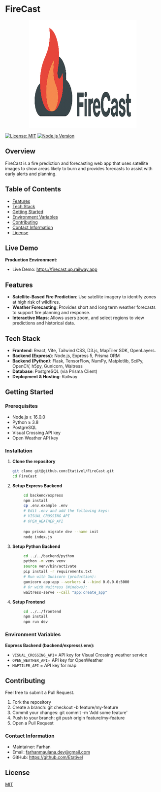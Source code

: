 # FireCast

<p align="center">
  <img src="./Frontend/src/assets/webicon/text-icon.png" alt="FireCast" width="350" height="350" />
</p>

[![License: MIT](https://img.shields.io/badge/License-MIT-blue.svg)](https://opensource.org/licenses/MIT)
[![Node.js Version](https://img.shields.io/badge/node-%3E%3D%2016.0.0-brightgreen)](https://nodejs.org/)

## Overview

FireCast is a fire prediction and forecasting web app that uses satellite images to show areas likely to burn and provides forecasts to assist with early alerts and planning.

## Table of Contents

- [Features](#features)
- [Tech Stack](#tech-stack)
- [Getting Started](#getting-started)
- [Environment Variables](#environment-variables)
- [Contributing](#contributing)
- [Contact Information](#contact-information)
- [License](#license)

## Live Demo

**Production Environment:**

- Live Demo: https://firecast.up.railway.app

## Features

- **Satellite-Based Fire Prediction**: Use satellite imagery to identify zones at high risk of wildfires.
- **Weather Forecasting**: Provides short and long term weather forecasts to support fire planning and response.
- **Interactive Maps**: Allows users zoom, and select regions to view predictions and historical data.

## Tech Stack

- **Frontend**: React, Vite, Tailwind CSS, D3.js, MapTiler SDK, OpenLayers.
- **Backend (Express)**: Node.js, Express 5, Prisma ORM
- **Backend (Python)**: Flask, TensorFlow, NumPy, Matplotlib, SciPy, OpenCV, h5py, Gunicorn, Waitress
- **Database**: PostgreSQL (via Prisma Client)
- **Deployment & Hosting**: Railway

## Getting Started

### Prerequisites

- Node.js ≥ 16.0.0
- Python ≥ 3.8
- PostgreSQL
- Visual Crossing API key
- Open Weather API key

### Installation

1. **Clone the repository**

   ```bash
   git clone git@github.com:Etativel/FireCast.git
   cd FireCast

   ```

2. **Setup Express Backend**

   ```bash
        cd backend/express
        npm install
        cp .env.example .env
        # Edit .env and add the following keys:
        # VISUAL_CROSSING_API
        # OPEN_WEATHER_API

        npx prisma migrate dev --name init
        node index.js

   ```

3. **Setup Python Backend**

   ```bash
        cd ../../backend/python
        python -m venv venv
        source venv/bin/activate
        pip install -r requirements.txt
        # Run with Gunicorn (production):
        gunicorn app:app --workers 4 --bind 0.0.0.0:5000
        # Or with Waitress (Windows):
        waitress-serve --call "app:create_app"

   ```

4. **Setup Frontend**
   ```bash
        cd ../../frontend
        npm install
        npm run dev
   ```

### Environment Variables

**Express Backend (backend/express/.env):**

- `VISUAL_CROSSING_API`= API key for Visual Crossing weather service
- `OPEN_WEATHER_API`= API key for OpenWeather
- `MAPTILER_API` = API key for map

## Contributing

Feel free to submit a Pull Request.

1. Fork the repository
2. Create a branch: git checkout -b feature/my-feature
3. Commit your changes: git commit -m 'Add some feature'
4. Push to your branch: git push origin feature/my-feature
5. Open a Pull Request

### Contact Information

- Maintainer: Farhan
- Email: farhanmaulana.dev@gmail.com
- GitHub: https://github.com/Etativel

## License

[MIT](https://github.com/Etativel/FireCast/blob/main/LICENSE)
